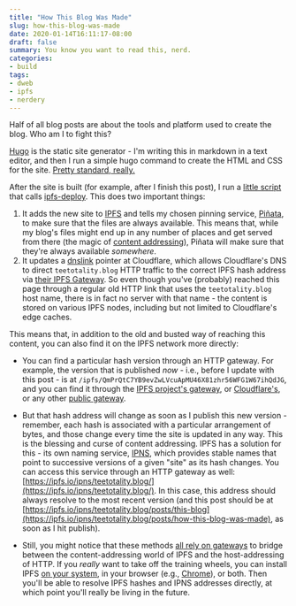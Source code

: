 ```yaml
---
title: "How This Blog Was Made"
slug: how-this-blog-was-made
date: 2020-01-14T16:11:17-08:00
draft: false
summary: You know you want to read this, nerd.
categories: 
- build
tags:
- dweb
- ipfs
- nerdery
---
```


Half of all blog posts are about the tools and platform used to create the blog. Who am I to fight this?

[Hugo](https://gohugo.io/) is the static site generator - I'm writing this in markdown in a text editor, and then I run a simple hugo command to create the HTML and CSS for the site. [Pretty standard, really.](https://genius.com/Austin-powers-movie-the-early-years-annotated)

After the site is built (for example, after I finish this post), I run a [little script](https://github.com/str8d8a/totality-blog/blob/master/totality/deploy.sh) that calls [ipfs-deploy](https://github.com/ipfs-shipyard/ipfs-deploy). This does two important things:

1. It adds the new site to [IPFS](https://ipfs.io/) and tells my chosen pinning service, [Piñata](https://pinata.cloud/), to make sure that the files are always available. This means that, while my blog's files might end up in any number of places and get served from there (the magic of [content addressing](https://flyingzumwalt.gitbooks.io/decentralized-web-primer/avenues-for-access/lessons/power-of-content-addressing.html)), Piñata will make sure that they're always available *somewhere*.
2. It updates a [dnslink](https://dnslink.io/) pointer at Cloudflare, which allows Cloudflare's DNS to direct `teetotality.blog` HTTP traffic to the correct IPFS hash address via [their IPFS Gateway](https://blog.cloudflare.com/distributed-web-gateway/). So even though you've (probably) reached this page through a regular old HTTP link that uses the `teetotality.blog` host name, there is in fact no server with that name - the content is stored on various IPFS nodes, including but not limited to Cloudflare's edge caches.

This means that, in addition to the old and busted way of reaching this content, you can also find it on the IPFS network more directly:

* You can find a particular hash version through an HTTP gateway. For example, the version that is published *now* - i.e., before I update with this post - is at `/ipfs/QmPrQtC7YB9evZwLVcuApMU46X81zhr56WFG1W67ihQdJG`, and you can find it through the [IPFS project's gateway](https://ipfs.io/ipfs/QmPrQtC7YB9evZwLVcuApMU46X81zhr56WFG1W67ihQdJG/), or [Cloudflare's](https://cloudflare-ipfs.com/ipfs/QmPrQtC7YB9evZwLVcuApMU46X81zhr56WFG1W67ihQdJG/), or any other [public gateway](https://ipfs.github.io/public-gateway-checker/).
  
* But that hash address will change as soon as I publish this new version - remember, each hash is associated with a particular arrangement of bytes, and those change every time the site is updated in any way. This is the blessing and curse of content addressing. IPFS has a solution for this - its own naming service, [IPNS](https://docs.ipfs.io/guides/concepts/ipns/), which provides stable names that point to successive versions of a given "site" as its hash changes. You can access this service through an HTTP gateway as well: [https://ipfs.io/ipns/teetotality.blog/](https://ipfs.io/ipns/teetotality.blog/). In this case, this address should always resolve to the most recent version (and this post should be at [https://ipfs.io/ipns/teetotality.blog/posts/this-blog](https://ipfs.io/ipns/teetotality.blog/posts/how-this-blog-was-made), as soon as I hit publish).
  
* Still, you might notice that these methods [all rely on gateways](https://medium.com/pinata/the-ipfs-gateway-problem-64bbe7eb8170) to bridge between the content-addressing world of IPFS and the host-addressing of HTTP. If you *really* want to take off the training wheels, you can install IPFS [on your system](https://docs.ipfs.io/guides/guides/install/), in your browser (e.g., [Chrome](https://chrome.google.com/webstore/detail/ipfs-companion/nibjojkomfdiaoajekhjakgkdhaomnch?hl=en)), or both. Then you'll be able to resolve IPFS hashes and IPNS addresses directly, at which point you'll really be living in the future.


